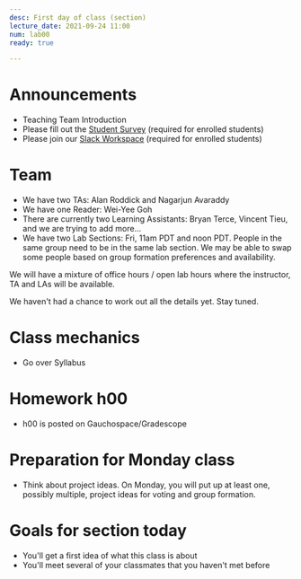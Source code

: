 ```yaml
---
desc: First day of class (section)
lecture_date: 2021-09-24 11:00
num: lab00
ready: true

---
```


# Announcements

* Teaching Team Introduction
* Please fill out the [Student Survey](https://bit.ly/cs148-studentinfo) (required for enrolled students) 
* Please join our [Slack Workspace](https://join.slack.com/t/ucsb-cs148-f21/shared_invite/zt-w1h5ny46-ZINlTzmYoTWcOzlrfKt4ng) (required for enrolled students)

# Team

* We have two TAs: Alan Roddick and Nagarjun Avaraddy
* We have one Reader: Wei-Yee Goh
* There are currently two Learning Assistants: Bryan Terce, Vincent Tieu, and we are trying to add more... 
* We have two Lab Sections: Fri, 11am PDT and noon PDT. People in the same group need to be in the same lab section. We may be able to swap some people based on group formation preferences and availability.  

We will have a mixture of office hours / open lab hours
where the instructor, TA and LAs will be available.

We haven't had a chance to work out all the details yet.  Stay tuned.

# Class mechanics

* Go over Syllabus 
  

# Homework h00

* h00 is posted on Gauchospace/Gradescope

# Preparation for Monday class

* Think about project ideas. On Monday, you will put up at least one, possibly multiple, project ideas for voting and group formation.

# Goals for section today

* You'll get a first idea of what this class is about
* You'll meet several of your classmates that you haven't met before






